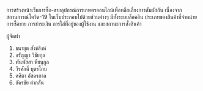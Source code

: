 การสร้างหน้าเว็บการซื้อ-ขายอุปกรณ์การเกษตรออนไลน์เพื่อหลีกเลี่ยงการสัมผัสกัน เนื่องจากสถานการณ์โควิด-19 
ในเว็บประกอบไปด้วยส่วนต่างๆ มีทั้งระบบล็อคอิน ประเภทของสินค้าที่จำหน่าย การซื้อขาย การชำระเงิน การใส่ที่อยู่ของผู้ใช้งาน และสถานะการสั่งสินค้า

ผู้จัดทำ
1. ธนายุต สังข์สิงห์
2. อรัญญา วิชัยกุล
3. พันพัสสา พืชนุกูล
4. วีรศักดิ์ บุตรโกบ
5. ศศิตา อัสดรกาล
6. อัครชัย คำกลั่น 
